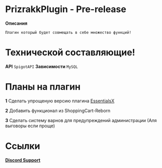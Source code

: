 # PrizrakkPlugin - Pre-release
**Описания**
```
Плагин который будет совмещать в себе множество функций!
```


# Технической составляющие!
**API** ```SpigotAPI```
**Зависимости** ```MySQL```

# Планы на плагин
**1** Сделать упрощеную версию плагина [EssentialsX](https://www.spigotmc.org/resources/essentialsx.9089/)

**2** Добавить функционал из ShoppingCart-Reborn

**3** Сделать систему варнов для предупреждений администрации (Аля выговоры если проще)
# Ссылки

[**Discord Support**](https://discord.gg/U6H9Zw7Fhg)
